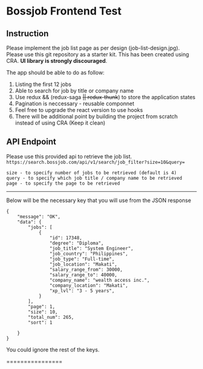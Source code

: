 # Bossjob Frontend Test

## Instruction
Please implement the job list page as per design (job-list-design.jpg). 
Please use this git repository as a starter kit. This has been created using CRA.
**UI library is strongly discouraged**.

The app should be able to do as follow:
1. Listing the first 12 jobs
2. Able to search for job by title or company name
3. Use redux && (redux-saga ~~|| redux-thunk~~) to store the application states
4. Pagination is neccessary - reusable componnet
5. Feel free to upgrade the react version to use hooks
6. There will be additional point by building the project from scratch instead of using CRA (Keep it clean)

## API Endpoint
Please use this provided api to retrieve the job list. 
`https://search.bossjob.com/api/v1/search/job_filter?size=10&query=`

```
size - to specify number of jobs to be retrieved (default is 4)
query - to specify which job title / company name to be retrieved
page - to specify the page to be retrieved

```
------

Below will be the necessary key that you will use from the JSON response

```
{
    "message": "OK",
    "data": {
        "jobs": [
            {
                "id": 17348,
                "degree": "Diploma",
                "job_title": "System Engineer",
                "job_country": "Philippines",
                "job_type": "Full-time",
                "job_location": "Makati",
                "salary_range_from": 30000,
                "salary_range_to": 40000,
                "company_name": "wealth access inc.",
                "company_location": "Makati",
                "xp_lvl": "3 - 5 years",
            }
        ],
        "page": 1,
        "size": 10,
        "total_num": 265,
        "sort": 1

    }
}
```

You could ignore the rest of the keys.

================

